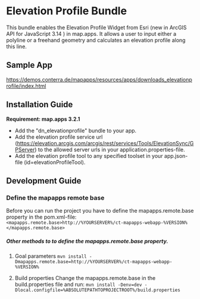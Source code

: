 # Elevation Profile Bundle
This bundle enables the Elevation Profile Widget from Esri (new in ArcGIS API for JavaScript 3.14 ) in map.apps. It allows a user to input either a polyline or a freehand geometry and calculates an elevation profile along this line.

Sample App
------------------
https://demos.conterra.de/mapapps/resources/apps/downloads_elevationprofile/index.html

Installation Guide
------------------
**Requirement: map.apps 3.2.1**
- Add the "dn_elevationprofile" bundle to your app.
- Add the elevation profile service url (https://elevation.arcgis.com/arcgis/rest/services/Tools/ElevationSync/GPServer) to the allowed server urls in your application.properties-file.
- Add the elevation profile tool to any specified toolset in your app.json-file (id=elevationProfileTool).

Development Guide
------------------
### Define the mapapps remote base
Before you can run the project you have to define the mapapps.remote.base property in the pom.xml-file:
`<mapapps.remote.base>http://%YOURSERVER%/ct-mapapps-webapp-%VERSION%</mapapps.remote.base>`

##### Other methods to to define the mapapps.remote.base property.
1. Goal parameters
`mvn install -Dmapapps.remote.base=http://%YOURSERVER%/ct-mapapps-webapp-%VERSION%`

2. Build properties
Change the mapapps.remote.base in the build.properties file and run:
`mvn install -Denv=dev -Dlocal.configfile=%ABSOLUTEPATHTOPROJECTROOT%/build.properties`

